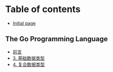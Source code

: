# Table of contents

* [Initial page](README.md)

## The Go Programming Language

* [前言](the-programming/qianyan.md)
* [3. 基础数据类型](the-programming/3.-ji-chu-shu-ju-lei-xing.md)
* [4. 复合数据类型](the-programming/4.-fu-he-shu-ju-lei-xing.md)

